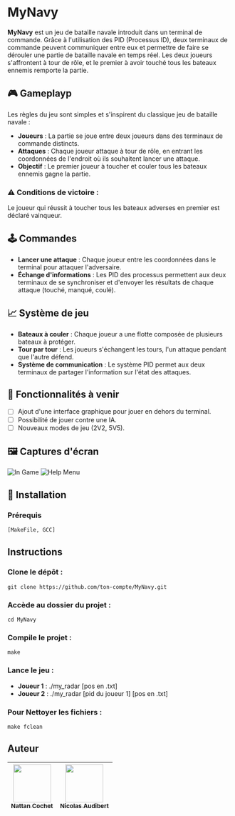 # MyNavy

**MyNavy** est un jeu de bataille navale introduit dans un terminal de commande. Grâce à l'utilisation des PID (Processus ID), deux terminaux de commande peuvent communiquer entre eux et permettre de faire se dérouler une partie de bataille navale en temps réel. Les deux joueurs s'affrontent à tour de rôle, et le premier à avoir touché tous les bateaux ennemis remporte la partie.

## 🎮 Gameplayp

Les règles du jeu sont simples et s'inspirent du classique jeu de bataille navale :

- **Joueurs** : La partie se joue entre deux joueurs dans des terminaux de commande distincts.
- **Attaques** : Chaque joueur attaque à tour de rôle, en entrant les coordonnées de l'endroit où ils souhaitent lancer une attaque.
- **Objectif** : Le premier joueur à toucher et couler tous les bateaux ennemis gagne la partie.

### ⚠️ Conditions de victoire :

Le joueur qui réussit à toucher tous les bateaux adverses en premier est déclaré vainqueur.

## 🕹️ Commandes

- **Lancer une attaque** : Chaque joueur entre les coordonnées dans le terminal pour attaquer l'adversaire.
- **Échange d'informations** : Les PID des processus permettent aux deux terminaux de se synchroniser et d'envoyer les résultats de chaque attaque (touché, manqué, coulé).

## 📈 Système de jeu

- **Bateaux à couler** : Chaque joueur a une flotte composée de plusieurs bateaux à protéger.
- **Tour par tour** : Les joueurs s'échangent les tours, l'un attaque pendant que l'autre défend.
- **Système de communication** : Le système PID permet aux deux terminaux de partager l'information sur l'état des attaques.

## 🚧 Fonctionnalités à venir

- [ ] Ajout d'une interface graphique pour jouer en dehors du terminal.
- [ ] Possibilité de jouer contre une IA.
- [ ] Nouveaux modes de jeu (2V2, 5V5).

## 🖼️ Captures d'écran

![In Game](https://github.com/TTG-Phyros/repositoriesPhotos/blob/main/MyNavy/myNavy_In_Game.png)
![Help Menu](https://github.com/TTG-Phyros/repositoriesPhotos/blob/main/MyNavy/myNavy_Help.png)

## 🚀 Installation
### Prérequis

    [MakeFile, GCC]

## Instructions

### Clone le dépôt :

    git clone https://github.com/ton-compte/MyNavy.git

### Accède au dossier du projet :

    cd MyNavy

### Compile le projet :

    make

### Lance le jeu :

- **Joueur 1** : ./my_radar [pos en .txt]
- **Joueur 2** : ./my_radar [pid du joueur 1] [pos en .txt]

### Pour Nettoyer les fichiers :

    make fclean

## Auteur

| [<img src="https://github.com/NattanCochet.png?size=85" width=85><br><sub>Nattan Cochet</sub>](https://github.com/NattanCochet) | [<img src="https://github.com/TTG-Phyros.png?size=85" width=85><br><sub>Nicolas Audibert</sub>](https://github.com/TTG-Phyros)
| :---: | :---: |
